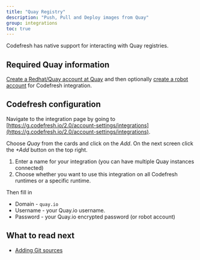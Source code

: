 ```yaml
---
title: "Quay Registry"
description: "Push, Pull and Deploy images from Quay"
group: integrations
toc: true
---
```


Codefresh has native support for interacting with Quay registries.

## Required Quay information

[Create a Redhat/Quay account at Quay](https://quay.io/) and then optionally  [create a robot account](https://docs.quay.io/glossary/robot-accounts.html) for Codefresh integration.

## Codefresh configuration

Navigate to the integration page by going to [https://g.codefresh.io/2.0/account-settings/integrations](https://g.codefresh.io/2.0/account-settings/integrations). 

Choose *Quay* from the cards and click on the *Add*.
On the next screen click the *+Add* button on the top right. 

1. Enter a name for your integration (you can have multiple Quay instances connected)
3. Choose whether you want to use this integration on all Codefresh runtimes or a specific runtime.

Then fill in

* Domain - `quay.io`
* Username - your Quay.io username.
* Password - your Quay.io encrypted password (or robot account)

## What to read next

* [Adding Git sources]({{site.baseurl}}/docs/runtime/git-sources/)










